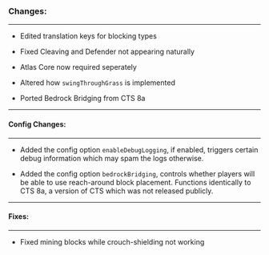 ### Changes:
***
- Edited translation keys for blocking types

- Fixed Cleaving and Defender not appearing naturally

- Atlas Core now required seperately

- Altered how `swingThroughGrass` is implemented

- Ported Bedrock Bridging from CTS 8a
***
#### Config Changes:
***
- Added the config option `enableDebugLogging`, if enabled, triggers certain debug information which may spam the logs otherwise.

- Added the config option `bedrockBridging`, controls whether players will be able to use reach-around block placement. Functions identically to CTS 8a, a version of CTS which was not released publicly.
***
#### Fixes:
***
- Fixed mining blocks while crouch-shielding not working
